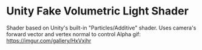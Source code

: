 # Unity Fake Volumetric Light Shader
Shader based on Unity's built-in "Particles/Additive"  shader. Uses camera's forward vector and vertex normal to control Alpha
gif: https://imgur.com/gallery/HxVxjhr
